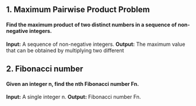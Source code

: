 ## 1. Maximum Pairwise Product Problem
#### Find the maximum product of two distinct numbers in a sequence of non-negative integers.
**Input:** A sequence of non-negative integers.
**Output:** The maximum value that can be obtained by multiplying two different

## 2. Fibonacci number
#### Given an integer n, find the nth Fibonacci number Fn.
**Input:** A single integer n.
**Output:** Fibonacci number Fn. 
